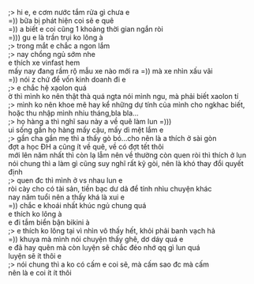 ;> hi e, e cơm nước tắm rửa gì chưa e<br>
=)) bữa bị phát hiện coi sẽ e quê<br>
=)) a biết e coi cũng 1 khoảng thời gian ngắn ròi<br>
=))) gu e là trần trụi ko lông à<br>
;> trong mắt e chắc a ngon lắm<br>
;> nay chồng ngủ sớm nhe<br>
e thích xe vinfast hem<br>
mấy nay đang rầm rộ mẫu xe nào mới ra =)) mà xe nhìn xấu vãi<br>
=))  nói z chứ để vốn kinh doanh đi e<br>
;> e chắc hệ xạolon quá<br>
ờ thì mình ko nên thật thà quá ngta nói mình ngu, mà phải biết xaolon tí<br>
;> mình ko nên khoe mẽ hay kể những dự tính của mình cho ngkhac biết, hoặc thu nhập mình nhiu tháng,bla bla...<br>
;> họ hàng a thì nghĩ sau này a về quê làm lun =)))<br>
ui sống gần họ hàng mấy cậu, mấy dì mệt lắm e<br>
;> gần cha gần mẹ thì a thấy gò bó...cho nên là a thích ở sài gòn<br>
đợt a học ĐH a cũng ít về quê, về có đợt tết thôi<br>
mới lên năm nhất thì còn lạ lẫm nên về thường còn quen ròi thì thích ở lun<br>
nói chung thì a làm gì cũng suy nghĩ rất kỹ gòi, nên là khó thay đổi quyết định<br>
;> quen đc thì mình ở vs nhau lun e<br>
ròi cày cho có tài sản, tiền bạc dư dả để tính nhìu chuyện khác<br>
nay năm tuổi nên a thấy khá là xui e<br>
=)) chắc e khoái nhất khúc ngủ chung quá<br>
e thích ko lông à<br>
e đi tắm biển bận bikini à<br>
;> e thích ko lông tại vì nhìn vô thấy hết, khỏi phải banh vạch hả<br>
=)) khuya mà mình nói chuyện thấy ghê, dơ dáy quá e<br>
e đã hay quên mà còn luyện sẽ chắc đéo nhớ qq gì lun quá<br>
luyện sẽ ít thôi e<br>
;> nói chung thì a ko có cấm e coi sẽ, mà cấm sao đc mà cấm<br>
nên là e coi ít ít thôi
